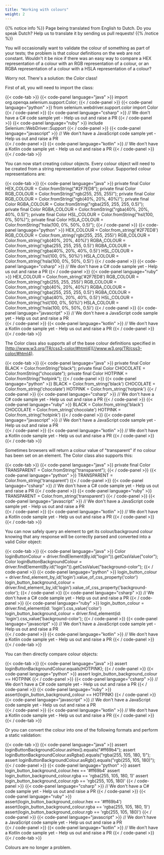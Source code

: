 ```yaml
---
title: "Working with colours"
weight: 2
---
```


{{% notice info %}}
<i class="fas fa-language"></i> Page being translated from 
English to Dutch. Do you speak Dutch? Help us to translate
it by sending us pull requests!
{{% /notice %}}

You will occasionally want to validate the colour of something as part of your tests;
the problem is that colour definitions on the web are not constant.
Wouldn't it be nice if there was an easy way to compare
a HEX representation of a colour with an RGB representation of a colour,
or an RGBA representation of a colour with a HSLA representation of a colour?

Worry not. There's a solution: the _Color_ class!

First of all, you will need to import the class:

{{< code-tab >}}
  {{< code-panel language="java" >}}
import org.openqa.selenium.support.Color;
  {{< / code-panel >}}
  {{< code-panel language="python" >}}
from selenium.webdriver.support.color import Color
  {{< / code-panel >}}
  {{< code-panel language="csharp" >}}
// We don't have a C# code sample yet -  Help us out and raise a PR
  {{< / code-panel >}}
  {{< code-panel language="ruby" >}}
include Selenium::WebDriver::Support
  {{< / code-panel >}}
  {{< code-panel language="javascript" >}}
// We don't have a JavaScript code sample yet -  Help us out and raise a PR  
  {{< / code-panel >}}
  {{< code-panel language="kotlin" >}}
// We don't have a Kotlin code sample yet -  Help us out and raise a PR
  {{< / code-panel >}}
{{< / code-tab >}}

You can now start creating colour objects.
Every colour object will need to be created from a string representation of 
your colour.
Supported colour representations are:

{{< code-tab >}}
  {{< code-panel language="java" >}}
private final Color HEX_COLOUR = Color.fromString("#2F7ED8");
private final Color RGB_COLOUR = Color.fromString("rgb(255, 255, 255)");
private final Color RGB_COLOUR = Color.fromString("rgb(40%, 20%, 40%)");
private final Color RGBA_COLOUR = Color.fromString("rgba(255, 255, 255, 0.5)");
private final Color RGBA_COLOUR = Color.fromString("rgba(40%, 20%, 40%, 0.5)");
private final Color HSL_COLOUR = Color.fromString("hsl(100, 0%, 50%)");
private final Color HSLA_COLOUR = Color.fromString("hsla(100, 0%, 50%, 0.5)");
  {{< / code-panel >}}
  {{< code-panel language="python" >}}
HEX_COLOUR = Color.from_string('#2F7ED8')
RGB_COLOUR = Color.from_string('rgb(255, 255, 255)')
RGB_COLOUR = Color.from_string('rgb(40%, 20%, 40%)')
RGBA_COLOUR = Color.from_string('rgba(255, 255, 255, 0.5)')
RGBA_COLOUR = Color.from_string('rgba(40%, 20%, 40%, 0.5)')
HSL_COLOUR = Color.from_string('hsl(100, 0%, 50%)')
HSLA_COLOUR = Color.from_string('hsla(100, 0%, 50%, 0.5)')
  {{< / code-panel >}}
  {{< code-panel language="csharp" >}}
// We don't have a C# code sample yet -  Help us out and raise a PR
  {{< / code-panel >}}
  {{< code-panel language="ruby" >}}
HEX_COLOUR = Color.from_string('#2F7ED8')
RGB_COLOUR = Color.from_string('rgb(255, 255, 255)')
RGB_COLOUR = Color.from_string('rgb(40%, 20%, 40%)')
RGBA_COLOUR = Color.from_string('rgba(255, 255, 255, 0.5)')
RGBA_COLOUR = Color.from_string('rgba(40%, 20%, 40%, 0.5)')
HSL_COLOUR = Color.from_string('hsl(100, 0%, 50%)')
HSLA_COLOUR = Color.from_string('hsla(100, 0%, 50%, 0.5)')
  {{< / code-panel >}}
  {{< code-panel language="javascript" >}}
// We don't have a JavaScript code sample yet -  Help us out and raise a PR  
  {{< / code-panel >}}
  {{< code-panel language="kotlin" >}}
// We don't have a Kotlin code sample yet -  Help us out and raise a PR
  {{< / code-panel >}}
{{< / code-tab >}}

The Color class also supports all of the base colour definitions
specified in 
[http://www.w3.org/TR/css3-color/#html4](//www.w3.org/TR/css3-color/#html4).

{{< code-tab >}}
  {{< code-panel language="java" >}}
private final Color BLACK = Color.fromString("black");
private final Color CHOCOLATE = Color.fromString("chocolate");
private final Color HOTPINK = Color.fromString("hotpink");
  {{< / code-panel >}}
  {{< code-panel language="python" >}}
BLACK = Color.from_string('black')
CHOCOLATE = Color.from_string('chocolate')
HOTPINK = Color.from_string('hotpink')
  {{< / code-panel >}}
  {{< code-panel language="csharp" >}}
// We don't have a C# code sample yet -  Help us out and raise a PR
  {{< / code-panel >}}
  {{< code-panel language="ruby" >}}
BLACK = Color.from_string('black')
CHOCOLATE = Color.from_string('chocolate')
HOTPINK = Color.from_string('hotpink')
  {{< / code-panel >}}
  {{< code-panel language="javascript" >}}
// We don't have a JavaScript code sample yet -  Help us out and raise a PR  
  {{< / code-panel >}}
  {{< code-panel language="kotlin" >}}
// We don't have a Kotlin code sample yet -  Help us out and raise a PR
  {{< / code-panel >}}
{{< / code-tab >}}

Sometimes browsers will return a colour value of "transparent"
if no colour has been set on an element.
The Color class also supports this:

{{< code-tab >}}
  {{< code-panel language="java" >}}
private final Color TRANSPARENT = Color.fromString("transparent");
  {{< / code-panel >}}
  {{< code-panel language="python" >}}
TRANSPARENT = Color.from_string('transparent')
  {{< / code-panel >}}
  {{< code-panel language="csharp" >}}
// We don't have a C# code sample yet -  Help us out and raise a PR
  {{< / code-panel >}}
  {{< code-panel language="ruby" >}}
TRANSPARENT = Color.from_string('transparent')
  {{< / code-panel >}}
  {{< code-panel language="javascript" >}}
// We don't have a JavaScript code sample yet -  Help us out and raise a PR  
  {{< / code-panel >}}
  {{< code-panel language="kotlin" >}}
// We don't have a Kotlin code sample yet -  Help us out and raise a PR
  {{< / code-panel >}}
{{< / code-tab >}}

You can now safely query an element
to get its colour/background colour knowing that
any response will be correctly parsed
and converted into a valid Color object:

{{< code-tab >}}
  {{< code-panel language="java" >}}
Color loginButtonColour = driver.findElement(By.id("login")).getCssValue("color");
Color loginButtonBackgroundColour = driver.findElement(By.id("login")).getCssValue("background-color");
  {{< / code-panel >}}
  {{< code-panel language="python" >}}
login_button_colour = driver.find_element_by_id('login').value_of_css_property('color')
login_button_background_colour = driver.find_element_by_id('login').value_of_css_property('background-color');
  {{< / code-panel >}}
  {{< code-panel language="csharp" >}}
// We don't have a C# code sample yet -  Help us out and raise a PR
  {{< / code-panel >}}
  {{< code-panel language="ruby" >}}
login_button_colour = driver.find_element(id: 'login').css_value('color')
login_button_background_colour = driver.find_element(id: 'login').css_value('background-color');
  {{< / code-panel >}}
  {{< code-panel language="javascript" >}}
// We don't have a JavaScript code sample yet -  Help us out and raise a PR  
  {{< / code-panel >}}
  {{< code-panel language="kotlin" >}}
// We don't have a Kotlin code sample yet -  Help us out and raise a PR
  {{< / code-panel >}}
{{< / code-tab >}}

You can then directly compare colour objects:


{{< code-tab >}}
  {{< code-panel language="java" >}}
assert loginButtonBackgroundColour.equals(HOTPINK);
  {{< / code-panel >}}
  {{< code-panel language="python" >}}
assert login_button_background_colour == HOTPINK
  {{< / code-panel >}}
  {{< code-panel language="csharp" >}}
// We don't have a C# code sample yet -  Help us out and raise a PR
  {{< / code-panel >}}
  {{< code-panel language="ruby" >}}
assert(login_button_background_colour == HOTPINK)
  {{< / code-panel >}}
  {{< code-panel language="javascript" >}}
// We don't have a JavaScript code sample yet -  Help us out and raise a PR  
  {{< / code-panel >}}
  {{< code-panel language="kotlin" >}}
// We don't have a Kotlin code sample yet -  Help us out and raise a PR
  {{< / code-panel >}}
{{< / code-tab >}}

Or you can convert the colour into one of the following formats
and perform a static validation:

{{< code-tab >}}
  {{< code-panel language="java" >}}
assert loginButtonBackgroundColour.asHex().equals("#ff69b4");
assert loginButtonBackgroundColour.asRgba().equals("rgba(255, 105, 180, 1)");
assert loginButtonBackgroundColour.asRgb().equals("rgb(255, 105, 180)");
  {{< / code-panel >}}
  {{< code-panel language="python" >}}
assert login_button_background_colour.hex == '#ff69b4'
assert login_button_background_colour.rgba == 'rgba(255, 105, 180, 1)'
assert login_button_background_colour.rgb == 'rgb(255, 105, 180)'
  {{< / code-panel >}}
  {{< code-panel language="csharp" >}}
// We don't have a C# code sample yet -  Help us out and raise a PR
  {{< / code-panel >}}
  {{< code-panel language="ruby" >}}
assert(login_button_background_colour.hex == '#ff69b4')
assert(login_button_background_colour.rgba == 'rgba(255, 105, 180, 1)')
assert(login_button_background_colour.rgb == 'rgb(255, 105, 180)')
  {{< / code-panel >}}
  {{< code-panel language="javascript" >}}
// We don't have a JavaScript code sample yet -  Help us out and raise a PR  
  {{< / code-panel >}}
  {{< code-panel language="kotlin" >}}
// We don't have a Kotlin code sample yet -  Help us out and raise a PR
  {{< / code-panel >}}
{{< / code-tab >}}

Colours are no longer a problem.
